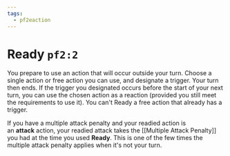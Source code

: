 ```yaml
---
tags:
  - pf2eaction
---
```

# Ready `pf2:2`

You prepare to use an action that will occur outside your turn. Choose a single action or free action you can use, and designate a trigger. Your turn then ends. If the trigger you designated occurs before the start of your next turn, you can use the chosen action as a reaction (provided you still meet the requirements to use it). You can't Ready a free action that already has a trigger.  
  
If you have a multiple attack penalty and your readied action is an **attack** action, your readied attack takes the [[Multiple Attack Penalty]] you had at the time you used **Ready**. This is one of the few times the multiple attack penalty applies when it's not your turn.
